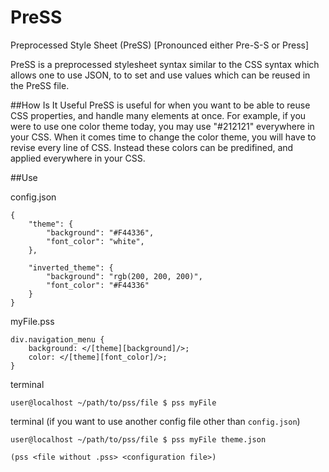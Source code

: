 # PreSS
Preprocessed Style Sheet (PreSS) [Pronounced either Pre-S-S or Press]

PreSS is a preprocessed stylesheet syntax similar to the CSS syntax which
allows one to use JSON, to to set and use values which can be reused in
the PreSS file.

##How Is It Useful
PreSS is useful for when you want to be able to reuse CSS properties, and
handle many elements at once. For example, if you were to use one color theme
today, you may use "#212121" everywhere in your CSS. When it comes time to change
the color theme, you will have to revise every line of CSS. Instead these colors
can be predifined, and applied everywhere in your CSS.

##Use

config.json

    {
        "theme": {
            "background": "#F44336",
            "font_color": "white",
        },

        "inverted_theme": {
            "background": "rgb(200, 200, 200)",
            "font_color": "#F44336"
        }
    }
    
myFile.pss

    div.navigation_menu {
        background: </[theme][background]/>;
        color: </[theme][font_color]/>;
    }

terminal
    
    user@localhost ~/path/to/pss/file $ pss myFile

terminal (if you want to use another config file other than `config.json`)

    user@localhost ~/path/to/pss/file $ pss myFile theme.json

    (pss <file without .pss> <configuration file>)

